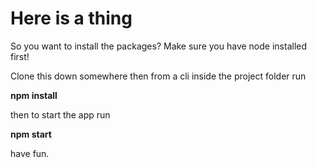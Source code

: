 # Here is a thing



So you want to install the packages? Make sure you have node installed first!



Clone this down somewhere then from a cli inside the project folder run



**npm install**



then to start the app run



**npm start**



have fun.

